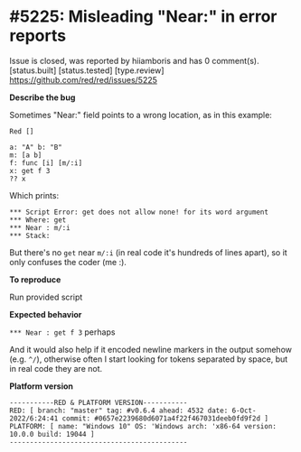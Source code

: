 
#5225: Misleading "Near:" in error reports
================================================================================
Issue is closed, was reported by hiiamboris and has 0 comment(s).
[status.built] [status.tested] [type.review]
<https://github.com/red/red/issues/5225>

**Describe the bug**

Sometimes "Near:" field points to a wrong location, as in this example:
```
Red []

a: "A" b: "B"
m: [a b]
f: func [i] [m/:i]
x: get f 3
?? x
```
Which prints:
```
*** Script Error: get does not allow none! for its word argument
*** Where: get
*** Near : m/:i
*** Stack:
```
But there's no `get` near `m/:i` (in real code it's hundreds of lines apart), so it only confuses the coder (me :).

**To reproduce**

Run provided script

**Expected behavior**

`*** Near : get f 3` perhaps

And it would also help if it encoded newline markers in the output somehow (e.g. `^/`), otherwise often I start looking for tokens separated by space, but in real code they are not.

**Platform version**
```
-----------RED & PLATFORM VERSION----------- 
RED: [ branch: "master" tag: #v0.6.4 ahead: 4532 date: 6-Oct-2022/6:24:41 commit: #0657e2239680d6071a4f22f467031deeb0fd9f2d ]
PLATFORM: [ name: "Windows 10" OS: 'Windows arch: 'x86-64 version: 10.0.0 build: 19044 ]
--------------------------------------------
```


